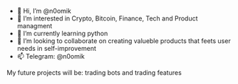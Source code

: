 - 👋 Hi, I’m @n0omik
- 👀 I’m interested in Crypto, Bitcoin, Finance, Tech and Product managment
- 🌱 I’m currently learning python
- 💞️ I’m looking to collaborate on creating valueble products that feets user needs in self-improvement
- 📫 Telegram: @n0omik

<!---
n0omik/n0omik is a ✨ special ✨ repository because its `README.md` (this file) appears on your GitHub profile.
You can click the Preview link to take a look at your changes.
--->
My future projects will be: trading bots and trading features 
